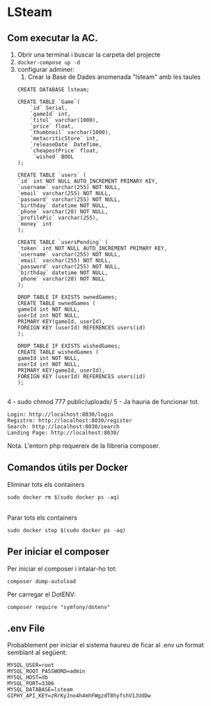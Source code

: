 # LSteam

## Com executar la AC. 
1. Obrir una terminal i buscar la carpeta del projecte
1. <code>docker-compose up -d</code>
1. configurar adminer:
   1. Crear la Base de Dades anomenada "lsteam" amb les taules
    ~~~~
    CREATE DATABASE lsteam;

    CREATE TABLE `Game`(
        `id` Serial,
        `gameId` int,
        `titol` varchar(1000),
        `price` float,
        `thumbnail` varchar(1000),
        `metacriticStore` int,
        `releaseDate` DateTime,
        `cheapestPrice` float,
         `wished` BOOL
    );

    CREATE TABLE `users` (
    `id` int NOT NULL AUTO_INCREMENT PRIMARY KEY,
    `username` varchar(255) NOT NULL,
    `email` varchar(255) NOT NULL,
    `password` varchar(255) NOT NULL,
    `birthday` datetime NOT NULL,
    `phone` varchar(20) NOT NULL,
    `profilePic` varchar(255),
    `money` int
    );

    CREATE TABLE `usersPending` (
    `token` int NOT NULL AUTO_INCREMENT PRIMARY KEY,
    `username` varchar(255) NOT NULL,
    `email` varchar(255) NOT NULL,
    `password` varchar(255) NOT NULL,
    `birthday` datetime NOT NULL,
    `phone` varchar(20) NOT NULL
    );
   
   DROP TABLE IF EXISTS ownedGames;
    CREATE TABLE ownedGames (
    gameId int NOT NULL,
    userId int NOT NULL,
    PRIMARY KEY(gameId, userId),
    FOREIGN KEY (userId) REFERENCES users(id)
    );
   
   DROP TABLE IF EXISTS wishedGames;
    CREATE TABLE wishedGames (
    gameId int NOT NULL,
    userId int NOT NULL,
    PRIMARY KEY(gameId, userId),
    FOREIGN KEY (userId) REFERENCES users(id)
    );
   
   
    ~~~~
4 - sudo chmod 777 public/uploads/
5 - Ja hauria de funcionar tot. 

    Login: http://localhost:8030/login
    Registre: http://localhost:8030/register
    Search: http://localhost:8030/search
    Landing Page: http://localhost:8030/

Nota. L'entorn php requereix de la llibreria composer.


## Comandos útils per Docker

Eliminar tots els containers <br>
```
sudo docker rm $(sudo docker ps -aq)
```
<br>
Parar tots els containers <br>

```
sudo docker stop $(sudo docker ps -aq)
```

## Per iniciar el composer
Per iniciar el composer i intalar-ho tot:
```
composer dump-autoload
```
Per carregar el DotENV:
```
composer require "symfony/dotenv"
```

## .env File

Probablement per iniciar el sistema haureu de ficar al .env un format semblant al següent:
```
MYSQL_USER=root
MYSQL_ROOT_PASSWORD=admin
MYSQL_HOST=db
MYSQL_PORT=3306
MYSQL_DATABASE=lsteam
GIPHY_API_KEY=zRrKyJno4h4mhFWgzdT8hyfshV1JUdDw
```
